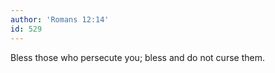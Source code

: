 ```yaml
---
author: 'Romans 12:14'
id: 529
---
```


Bless those who persecute you; bless and do not curse them.
